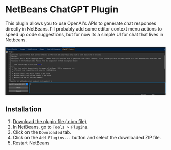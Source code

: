 # NetBeans ChatGPT Plugin

This plugin allows you to use OpenAI's APIs to generate chat responses directly in NetBeans. I'll probably add some editor context menu actions to speed up code suggestions, but for now its a simple UI for chat that lives in Netbeans.

![Screenshot](screenshots/demo.png)

## Installation

1. [Download the plugin file (.nbm file)](https://github.com/Hillrunner2008/netbeans-chatgpt/releases/download/0.0.4/netbeans-chatgpt-0.0.4.nbm)
2. In NetBeans, go to `Tools > Plugins`.
3. Click on the `Downloaded` tab.
4. Click on the `Add Plugins...` button and select the downloaded ZIP file.
5. Restart NetBeans